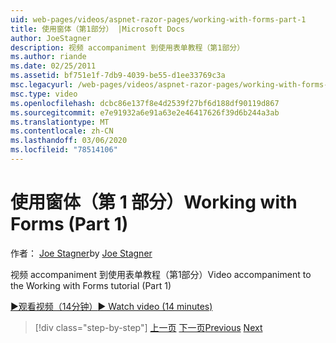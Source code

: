 ```yaml
---
uid: web-pages/videos/aspnet-razor-pages/working-with-forms-part-1
title: 使用窗体（第1部分） |Microsoft Docs
author: JoeStagner
description: 视频 accompaniment 到使用表单教程（第1部分）
ms.author: riande
ms.date: 02/25/2011
ms.assetid: bf751e1f-7db9-4039-be55-d1ee33769c3a
msc.legacyurl: /web-pages/videos/aspnet-razor-pages/working-with-forms-part-1
msc.type: video
ms.openlocfilehash: dcbc86e137f8e4d2539f27bf6d188df90119d867
ms.sourcegitcommit: e7e91932a6e91a63e2e46417626f39d6b244a3ab
ms.translationtype: MT
ms.contentlocale: zh-CN
ms.lasthandoff: 03/06/2020
ms.locfileid: "78514106"
---
```

# <a name="working-with-forms-part-1"></a><span data-ttu-id="8e30b-103">使用窗体（第 1 部分）</span><span class="sxs-lookup"><span data-stu-id="8e30b-103">Working with Forms (Part 1)</span></span>

<span data-ttu-id="8e30b-104">作者： [Joe Stagner](https://github.com/JoeStagner)</span><span class="sxs-lookup"><span data-stu-id="8e30b-104">by [Joe Stagner](https://github.com/JoeStagner)</span></span>

<span data-ttu-id="8e30b-105">视频 accompaniment 到使用表单教程（第1部分）</span><span class="sxs-lookup"><span data-stu-id="8e30b-105">Video accompaniment to the Working with Forms tutorial (Part 1)</span></span>

<span data-ttu-id="8e30b-106">[&#9654;观看视频（14分钟）](https://channel9.msdn.com/Blogs/ASP-NET-Site-Videos/working-with-forms-(part-1))</span><span class="sxs-lookup"><span data-stu-id="8e30b-106">[&#9654; Watch video (14 minutes)](https://channel9.msdn.com/Blogs/ASP-NET-Site-Videos/working-with-forms-(part-1))</span></span>

> [!div class="step-by-step"]
> <span data-ttu-id="8e30b-107">[上一页](creating-a-consistent-look-part-2.md)
> [下一页](working-with-forms-part-2.md)</span><span class="sxs-lookup"><span data-stu-id="8e30b-107">[Previous](creating-a-consistent-look-part-2.md)
[Next](working-with-forms-part-2.md)</span></span>
